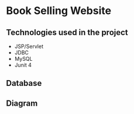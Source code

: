 # Book Selling Website

## Technologies used in the project

- JSP/Servlet
- JDBC
- MySQL
- Junit 4

## Database

## Diagram

